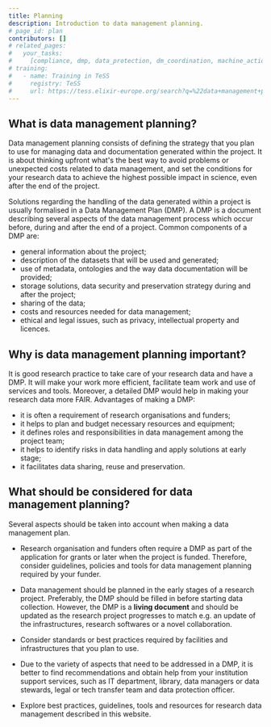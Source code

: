 ```yaml
---
title: Planning
description: Introduction to data management planning.
# page_id: plan
contributors: []
# related_pages:
#   your_tasks:
#     [compliance, dmp, data_protection, dm_coordination, machine_actionability]
# training:
#   - name: Training in TeSS
#     registry: TeSS
#     url: https://tess.elixir-europe.org/search?q=%22data+management+planning%22#materials
---
```


## What is data management planning?

Data management planning consists of defining the strategy that you plan to use for managing data and documentation generated within the project. It is about thinking upfront what's the best way to avoid problems or unexpected costs related to data management, and set the conditions for your research data to achieve the highest possible impact in science, even after the end of the project.

Solutions regarding the handling of the data generated within a project is usually formalised in a Data Management Plan (DMP). A DMP is a document describing several aspects of the data management process which occur before, during and after the end of a project.
Common components of a DMP are:

- general information about the project;
- description of the datasets that will be used and generated;
- use of metadata, ontologies and the way data documentation will be provided;
- storage solutions, data security and preservation strategy during and after the project;
- sharing of the data;
- costs and resources needed for data management;
- ethical and legal issues, such as privacy, intellectual property and licences.

## Why is data management planning important?

It is good research practice to take care of your research data and have a DMP. It will make your work more efficient, facilitate team work and use of services and tools. Moreover, a detailed DMP would help in making your research data more FAIR.
Advantages of making a DMP:

- it is often a requirement of research organisations and funders;
- it helps to plan and budget necessary resources and equipment;
- it defines roles and responsibilities in data management among the project team;
- it helps to identify risks in data handling and apply solutions at early stage;
- it facilitates data sharing, reuse and preservation.

## What should be considered for data management planning?

Several aspects should be taken into account when making a data management plan.

- Research organisation and funders often require a DMP as part of the application for grants or later when the project is funded. Therefore, consider guidelines, policies and tools for data management planning required by your funder.

- Data management should be planned in the early stages of a research project. Preferably, the DMP should be filled in before starting data collection. However, the DMP is a **living document** and should be updated as the research project progresses to match e.g. an update of the infrastructures, research softwares or a novel collaboration.

- Consider standards or best practices required by facilities and infrastructures that you plan to use.

- Due to the variety of aspects that need to be addressed in a DMP, it is better to find recommendations and obtain help from your institution support services, such as IT department, library, data managers or data stewards, legal or tech transfer team and data protection officer.

- Explore best practices, guidelines, tools and resources for research data management described in this website.
